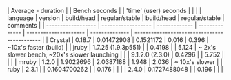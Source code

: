 

| Average - duration |                    | Bench seconds |                | 'time' (user) seconds |                |                                              |
| language           | version            | build/head    | regular/stable | build/head            | regular/stable | comments                                     |
| ------------------ | ------------------ | ------------- | -------------- | --------------------- | -------------- | -------------------------------------------- |
| Crystal            | 0.18.7             | 0.01472908    | 0.1521172      | 0.016                 | 0.396          | ~10x's faster (build)                        |
| jruby              | 1.7.25 (1.9.3p551) |               | 0.4198         |                       | 5.124          | ~ 2x's slower bench, ~20x's slower launching |
|                    | 9.1.2.0 (2.3.0)    | 0.4296        |                | 5.752                 |                |                                              |
| mruby              | 1.2.0              | 1.9022696     | 2.0387188      | 1.948                 | 2.036          | ~ 10x's slower                               |
| ruby               | 2.3.1              |               | 0.1604700262   |                       | 0.176          |                                              |
|                    | 2.4.0              | 0.1727488048  |                | 0.196                 |                |                                              |
